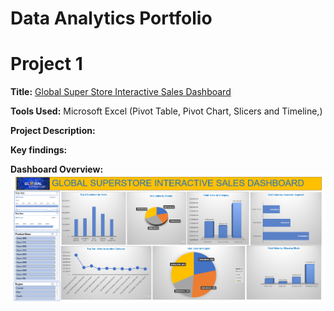 # Data Analytics Portfolio
# Project 1

**Title:** [Global Super Store Interactive Sales Dashboard](https://github.com/omijieprecious/omijieprecious.github.io/blob/main/Global%20Superstore%20Dataset-Excel%20work.xlsx)

**Tools Used:** Microsoft Excel (Pivot Table, Pivot Chart, Slicers and Timeline,)

**Project Description:** 

**Key findings:**

**Dashboard Overview:** 
![SuperStore](SuperStore.PNG)
